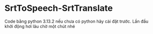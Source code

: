 # SrtToSpeech-SrtTranslate
Code bằng python 3.13.2
nếu chưa có python hãy cài đặt trước.
Lần đầu khởi động hơi lâu chờ một chút nhé
